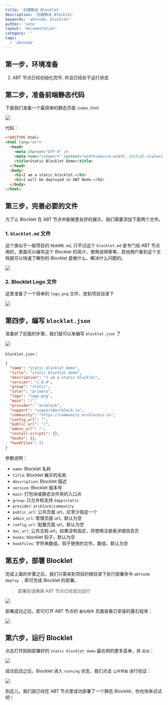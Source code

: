 ```yaml
---
title: '创建静态 Blocklet'
description: '创建静态 Blocklet'
keywords: 'abtnode, blocklet'
author: 'nate'
layout: 'documentation'
category: ''
tags:
  - 'abtnode'
---
```


## 第一步，环境准备

1. ABT 节点已经初始化完毕, 并且已经处于运行状态

## 第二步，准备前端静态代码

下面我们准备一个最简单的静态页面 `index.html`

![](./images/create-static-blocklet-1.png)

代码：

```html
<!DOCTYPE html>
<html lang="en">
  <head>
    <meta charset="UTF-8" />
    <meta name="viewport" content="width=device-width, initial-scale=1.0" />
    <title>Static Blocklet Demo</title>
  </head>
  <body>
    <h1>I am a static blocklet.</h1>
    <h2>I will be deployed in ABT Node.</h2>
  </body>
</html>
```

## 第三步，完善必要的文件

为了让 Blocklet 在 ABT 节点中能被更友好的展示，我们需要添加下面两个文件。

### 1. `blocklet.md` 文件

这个类似于一般项目的 `README.md`, 只不过这个 `blocklet.md` 是专门给 ABT 节点用的，里面可以编写这个 Blocklet 的简介，使用说明等等，其他用户看到这个文档就可以快速了解你的 Blocklet 是做什么、解决什么问题的。

![](./images/create-static-blocklet-2.png)

### 2. Blocklet Logo 文件

这里准备了一个简单的 `logo.png` 文件，放到项目目录下

![](./images/create-static-blocklet-3.png)

## 第四步，编写 `blocklet.json`

准备好了前面的步骤，我们就可以来编写 `blocklet.json` 了

![](./images/create-static-blocklet-4.png)

`blocklet.json`：

```json
{
  "name": "static blocklet demo",
  "title": "static blocklet demo",
  "description": "I am a static blocklet",
  "version": "1.0.0",
  "group": "static",
  "color": "primary",
  "logo": "logo.png",
  "main": "/",
  "provider": "arcblock",
  "support": "support@arcblock.io",
  "community": "https://community.arcblockio.cn",
  "config_url": "",
  "public_url": "/",
  "admin_url": "",
  "install-scripts": {},
  "hooks": {},
  "hookFiles": []
}
```

参数说明：

- `name`: Blocklet 名称
- `title`: Blocklet 展示的名称
- `description`: Blocklet 描述
- `version`: Blocklet 版本号
- `main`: 打包块或静态文件夹的入口点
- `group`: 只允许和支持 `dapp|static`
- `provider`: `arcblock|community`
- `public_url`: 公共页面 url，应至少指定一个
- `admin_url`: 管理页面 url，默认为空
- `config_url`: 配置页面 url，默认为空
- `doc_url`: 公共文档 url，如果没有指定，将使用注册表详细信息页
- `hooks`: blocklet 钩子，默认为空
- `hookFiles`: 字符串数组，钩子使用的文件，数组，默认为空

## 第五步，部署 Blocklet

完成上面的步骤之后，我们只需来到项目的根目录下执行部署命令 `abtnode deploy .` 即可完成 Blocklet 的部署。

> 部署前请确保 ABT 节点已经成功运行

![](./images/create-static-blocklet-5.png)

部署成功之后，即可打开 ABT 节点的 `基石程序` 页面查看已安装的基石程序：

![](./images/create-static-blocklet-6-zh.png)

## 第六步，运行 Blocklet

点击打开刚刚部署好的 `static blocklet demo` 最右侧的更多菜单，并 `启动`：

![](./images/create-static-blocklet-7-zh.png)

成功启动之后，Blocklet 进入 `running` 状态，我们点击 `公开界面` 进行验证：

![](./images/create-static-blocklet-8.png)

到这儿，我们就已经在 ABT 节点里成功部署了一个静态 Blocklet，你也快来试试吧！
